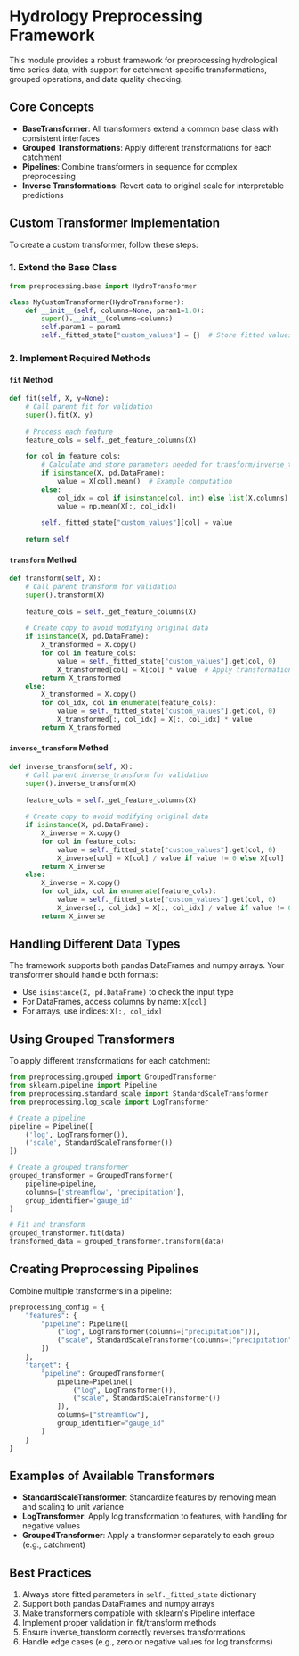 # Hydrology Preprocessing Framework

This module provides a robust framework for preprocessing hydrological time series data, with support for catchment-specific transformations, grouped operations, and data quality checking.

## Core Concepts

- **BaseTransformer**: All transformers extend a common base class with consistent interfaces
- **Grouped Transformations**: Apply different transformations for each catchment
- **Pipelines**: Combine transformers in sequence for complex preprocessing
- **Inverse Transformations**: Revert data to original scale for interpretable predictions

## Custom Transformer Implementation

To create a custom transformer, follow these steps:

### 1. Extend the Base Class

```python
from preprocessing.base import HydroTransformer

class MyCustomTransformer(HydroTransformer):
    def __init__(self, columns=None, param1=1.0):
        super().__init__(columns=columns)
        self.param1 = param1
        self._fitted_state["custom_values"] = {}  # Store fitted values here
```

### 2. Implement Required Methods

#### `fit` Method

```python
def fit(self, X, y=None):
    # Call parent fit for validation
    super().fit(X, y)
    
    # Process each feature
    feature_cols = self._get_feature_columns(X)
    
    for col in feature_cols:
        # Calculate and store parameters needed for transform/inverse_transform
        if isinstance(X, pd.DataFrame):
            value = X[col].mean()  # Example computation
        else:
            col_idx = col if isinstance(col, int) else list(X.columns).index(col)
            value = np.mean(X[:, col_idx])
            
        self._fitted_state["custom_values"][col] = value
        
    return self
```

#### `transform` Method

```python
def transform(self, X):
    # Call parent transform for validation
    super().transform(X)
    
    feature_cols = self._get_feature_columns(X)
    
    # Create copy to avoid modifying original data
    if isinstance(X, pd.DataFrame):
        X_transformed = X.copy()
        for col in feature_cols:
            value = self._fitted_state["custom_values"].get(col, 0)
            X_transformed[col] = X[col] * value  # Apply transformation
        return X_transformed
    else:
        X_transformed = X.copy()
        for col_idx, col in enumerate(feature_cols):
            value = self._fitted_state["custom_values"].get(col, 0)
            X_transformed[:, col_idx] = X[:, col_idx] * value
        return X_transformed
```

#### `inverse_transform` Method

```python
def inverse_transform(self, X):
    # Call parent inverse_transform for validation
    super().inverse_transform(X)
    
    feature_cols = self._get_feature_columns(X)
    
    # Create copy to avoid modifying original data
    if isinstance(X, pd.DataFrame):
        X_inverse = X.copy()
        for col in feature_cols:
            value = self._fitted_state["custom_values"].get(col, 0)
            X_inverse[col] = X[col] / value if value != 0 else X[col]
        return X_inverse
    else:
        X_inverse = X.copy()
        for col_idx, col in enumerate(feature_cols):
            value = self._fitted_state["custom_values"].get(col, 0) 
            X_inverse[:, col_idx] = X[:, col_idx] / value if value != 0 else X[:, col_idx]
        return X_inverse
```

## Handling Different Data Types

The framework supports both pandas DataFrames and numpy arrays. Your transformer should handle both formats:

- Use `isinstance(X, pd.DataFrame)` to check the input type
- For DataFrames, access columns by name: `X[col]`
- For arrays, use indices: `X[:, col_idx]`

## Using Grouped Transformers

To apply different transformations for each catchment:

```python
from preprocessing.grouped import GroupedTransformer
from sklearn.pipeline import Pipeline
from preprocessing.standard_scale import StandardScaleTransformer
from preprocessing.log_scale import LogTransformer

# Create a pipeline
pipeline = Pipeline([
    ('log', LogTransformer()),
    ('scale', StandardScaleTransformer())
])

# Create a grouped transformer
grouped_transformer = GroupedTransformer(
    pipeline=pipeline,
    columns=['streamflow', 'precipitation'],
    group_identifier='gauge_id'
)

# Fit and transform
grouped_transformer.fit(data)
transformed_data = grouped_transformer.transform(data)
```

## Creating Preprocessing Pipelines

Combine multiple transformers in a pipeline:

```python
preprocessing_config = {
    "features": {
        "pipeline": Pipeline([
            ("log", LogTransformer(columns=["precipitation"])),
            ("scale", StandardScaleTransformer(columns=["precipitation", "temperature"]))
        ])
    },
    "target": {
        "pipeline": GroupedTransformer(
            pipeline=Pipeline([
                ("log", LogTransformer()),
                ("scale", StandardScaleTransformer())
            ]),
            columns=["streamflow"],
            group_identifier="gauge_id"
        )
    }
}
```

## Examples of Available Transformers

- **StandardScaleTransformer**: Standardize features by removing mean and scaling to unit variance
- **LogTransformer**: Apply log transformation to features, with handling for negative values
- **GroupedTransformer**: Apply a transformer separately to each group (e.g., catchment)

## Best Practices

1. Always store fitted parameters in `self._fitted_state` dictionary
2. Support both pandas DataFrames and numpy arrays
3. Make transformers compatible with sklearn's Pipeline interface
4. Implement proper validation in fit/transform methods
5. Ensure inverse_transform correctly reverses transformations
6. Handle edge cases (e.g., zero or negative values for log transforms)
